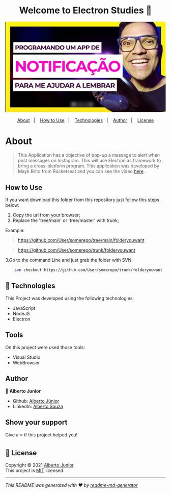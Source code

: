 <h1 align="center">Welcome to Electron Studies 👋</h1>

![home](./images/Cover.jpg)




<p align="center">
  <a href="#about">About</a>&nbsp;&nbsp;&nbsp;|&nbsp;&nbsp;&nbsp;
  <a href="#how-to-use">How to Use</a>&nbsp;&nbsp;&nbsp;|&nbsp;&nbsp;&nbsp;
  <a href="#-technologies">Technologies</a>&nbsp;&nbsp;&nbsp;|&nbsp;&nbsp;&nbsp;
  <a href="#author">Author</a>&nbsp;&nbsp;&nbsp;|&nbsp;&nbsp;&nbsp;
  <a href="#-license">License</a>
</p>



# About 
> This Application has a objective of pop-up a message to alert when post messages on Instagram. This will use Electron as framework to bring a cross-platform program. This application was developed by Mayk Brito from Rocketseat and you can see the video [here](https://www.youtube.com/watch?v=Mhd6x2Z-F_w&ab_channel=MaykBrito).




## How to Use
If you want download this folder from this repository just follow this steps below:


1. Copy the url from your browser;
2. Replace the 'tree/main' or 'tree/master' with trunk;

Example: 
> https://github.com/User/somerepo/tree/main/folderyouwant
 
> https://github.com/User/somerepo/trunk/folderyouwant 

3.Go to the command Line and just grab the folder with SVN

```sh
    svn checkout https://github.com/User/somerepo/trunk/folderyouwant 
```



## 🚀 Technologies
This Project was developed using the following technologies:

- JavaScript
- NodeJS
- Electron


## Tools
On this project were used those tools:

- Visual Studio
- WebBrowser

## Author

👤 **Alberto Junior**


* Github: [Alberto Júnior](https://github.com/wayfiding)
* LinkedIn: [Alberto Souza](https://linkedin.com/in/alberto-souza)


## Show your support

Give a ⭐️ if this project helped you!

## 📝 License

Copyright © 2021 [Alberto Junior](https://github.com/wayfiding).<br />
This project is [MIT](https://github.com/Wayfiding/Rocketseat/blob/main/LICENSE) licensed.

***
_This README was generated with ❤️ by [readme-md-generator](https://github.com/kefranabg/readme-md-generator)_